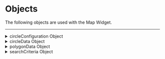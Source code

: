                                 


Objects
=======

The following objects are used with the Map Widget.

* * *


<details close markdown="block"><summary>circleConfiguration Object</summary>

* * *

Contains configuration keys for the circle. The configuration keys can be platform specific.

  
| Key | Type | Platform Availability | Description |
| --- | --- | --- | --- |
| lineColor | String | All | Specifies the color of the circle border line in the RBGA hex format. The default line color in RGBA is FF0000FF (red). For example, with 0xFF0000FF and FF0000FF, both formats are valid for red. Note: The RGBA format follows the standard RGBA format and is not the same as the RGBA color code generated by Volt MX Iris IDE for skins. Note: If the lineColor is not specified properly, the default behavior is selected. |
| fillColor | String | All | Specifies the color that the circle area is filled with in the RBGA hex format. The format could be 0xRGBA or RGBA. No fill color is applied by default. For example, with 0xFF0000FF and FF0000FF, both formats are valid for red. Note: The RGBA format follows the standard RGBA format and is not the same as the RGBA color code generated by Volt MX Iris IDE for skins. Note: If the fillColor is not specified properly, the default behavior is selected. |
| lineWidth | Number | All | Specifies the width of the polyline in screen independent pixels. The default line width is 3 dp. |
| lineDashPattern | Array | iOS | An array of numbers specifying the dash pattern to use for the path. |

* * *

</details>
<details close markdown="block"><summary>circleData Object</summary>

* * *

Contains the location data of a circle.

### Members

**_id_**

A string that defines a unique identifier for the circle. If a circle already exists with the same identifier string, the existing circle is replaced by the new circle.

**_centerLocation_**

An object that specifies the center location for the circle. This member takes the same keys as the locationData of a Map Widget. The center location of the circle is represented by a pin on the map.

**_radius_**

A number that specifies the radius of the circle in meters.

**_navigateandZoom_**

A Boolean value that indicates whether the Map Widget should navigate to the circle and zoom the map to fit the bounds of the circle. The default value is true.

Zooming a map to the bounds of a circle is not supported in Android. On Android, the Map Widget only navigates to the circle location and applies the current zoomLevel.

**_showCenterPin_**

A Boolean value that indicates whether to show the pin image for the circle’s center location. The default is true.

**_circleConfig_**

An object that contains configuration keys for a circle. The configuration keys can be platform specific. For more information, see [circleConfiguration Object](#circcfg).

* * *

</details>
<details close markdown="block"><summary>polygonData Object</summary>

* * *

Contains the information necessary to plot a polygon on a map.

### Members

**_id_**

String. Defines a unique identifier for the polygon. If a polygon already exists with the same identifier string, the existing polygon is replaced by new polygon.

**_locations_**

Array. Specifies the list of all the locations as an array. Each location object accepts "lat" and "lon" keys, and other keys are ignored. The first and last location in the list are connected even if they are not same.

**_navigateandZoom_**

Boolean value to indicate whether the map should be navigated to the polygon area and zoom the map to fit the bounds of polygon. If the property is not specified, the default value “true” is assumed.

**_polygonConfig_**

Specifies an object with predefined configuration keys. The configuration keys can hold platform specific keys as well.

* * *

</details>
<details close markdown="block"><summary>searchCriteria Object</summary>

* * *

A JSON object with a value defining either the source or the destination for the map.

### Syntax

```

searchCriteria = {source: {lat:latitude, lon:longitude, address:address} };
```

```

searchCriteria = {destination: {lat:latitude, lon:longitude, address:address } };
```

### Parameters

**_latitude_**

Specifying the latitude of the source or destination.

**_longitude_**

Specifying the longitude of the source or destination.

**_address_**

Optional. A string specifying the address of the source or destination.

### Remarks

If the searchCriteria object defines a source, the name of the name/value pair is "source." If it defines a destination, the name of the name/value pair is "destination."

A searchCriteria object (a JSON object) is a single name/value pair specifying either the source or the destination. The name of this name/value pair is either "source" or "destination," respectively. In both cases, the value consists of the same two (optionally three) name/value pairs, as shown in the Parameters section.

* * *

</details>

